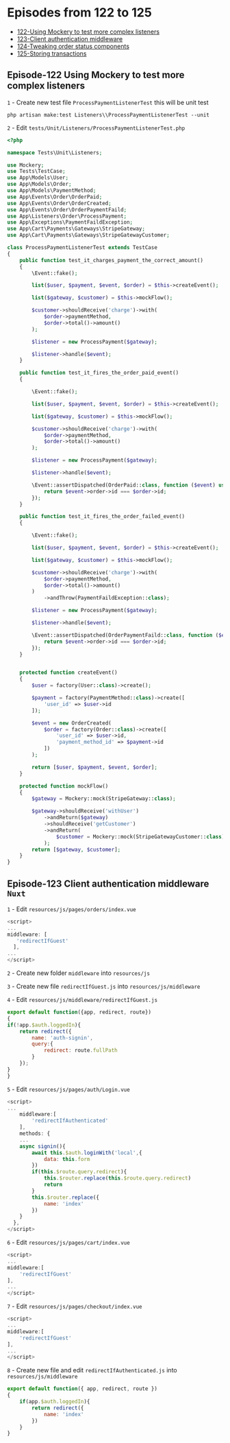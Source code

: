 # Episodes from 122 to 125

- [122-Using Mockery to test more complex listeners](#section-1)
- [123-Client authentication middleware](#section-2)
- [124-Tweaking order status components](#section-3)
- [125-Storing transactions](#section-4)

<a name="section-1"></a>

## Episode-122 Using Mockery to test more complex listeners

`1` - Create new test file `ProcessPaymentListenerTest` this will be unit test

```command
php artisan make:test Listeners\\ProcessPaymentListenerTest --unit
```

`2` - Edit `tests/Unit/Listeners/ProcessPaymentListenerTest.php`

```php
<?php

namespace Tests\Unit\Listeners;

use Mockery;
use Tests\TestCase;
use App\Models\User;
use App\Models\Order;
use App\Models\PaymentMethod;
use App\Events\Order\OrderPaid;
use App\Events\Order\OrderCreated;
use App\Events\Order\OrderPaymentFaild;
use App\Listeners\Order\ProcessPayment;
use App\Exceptions\PaymentFaildException;
use App\Cart\Payments\Gateways\StripeGateway;
use App\Cart\Payments\Gateways\StripeGatewayCustomer;

class ProcessPaymentListenerTest extends TestCase
{
    public function test_it_charges_payment_the_correct_amount()
    {
        \Event::fake();

        list($user, $payment, $event, $order) = $this->createEvent();

        list($gateway, $customer) = $this->mockFlow();

        $customer->shouldReceive('charge')->with(
            $order->paymentMethod,
            $order->total()->amount()
        );

        $listener = new ProcessPayment($gateway);

        $listener->handle($event);
    }

    public function test_it_fires_the_order_paid_event()
    {

        \Event::fake();

        list($user, $payment, $event, $order) = $this->createEvent();

        list($gateway, $customer) = $this->mockFlow();

        $customer->shouldReceive('charge')->with(
            $order->paymentMethod,
            $order->total()->amount()
        );

        $listener = new ProcessPayment($gateway);

        $listener->handle($event);

        \Event::assertDispatched(OrderPaid::class, function ($event) use ($order) {
            return $event->order->id === $order->id;
        });
    }

    public function test_it_fires_the_order_failed_event()
    {

        \Event::fake();

        list($user, $payment, $event, $order) = $this->createEvent();

        list($gateway, $customer) = $this->mockFlow();

        $customer->shouldReceive('charge')->with(
            $order->paymentMethod,
            $order->total()->amount()
        )
            ->andThrow(PaymentFaildException::class);

        $listener = new ProcessPayment($gateway);

        $listener->handle($event);

        \Event::assertDispatched(OrderPaymentFaild::class, function ($event) use ($order) {
            return $event->order->id === $order->id;
        });
    }


    protected function createEvent()
    {
        $user = factory(User::class)->create();

        $payment = factory(PaymentMethod::class)->create([
            'user_id' => $user->id
        ]);

        $event = new OrderCreated(
            $order = factory(Order::class)->create([
                'user_id' => $user->id,
                'payment_method_id' => $payment->id
            ])
        );

        return [$user, $payment, $event, $order];
    }

    protected function mockFlow()
    {
        $gateway = Mockery::mock(StripeGateway::class);

        $gateway->shouldReceive('withUser')
            ->andReturn($gateway)
            ->shouldReceive('getCustomer')
            ->andReturn(
                $customer = Mockery::mock(StripeGatewayCustomer::class)
            );
        return [$gateway, $customer];
    }
}
```

<a name="section-2"></a>

## Episode-123 Client authentication middleware `Nuxt`

`1` - Edit `resources/js/pages/orders/index.vue`

```js
<script>
...
middleware: [
   'redirectIfGuest'
  ],
...
</script>
```

`2` - Create new folder `middleware` into `resources/js`

`3` - Create new file `redirectIfGuest.js` into `resources/js/middleware`

`4` - Edit `resources/js/middleware/redirectIfGuest.js`

```js
export default function({app, redirect, route})
{
if(!app.$auth.loggedIn){
    return redirect({
        name: 'auth-signin',
        query:{
            redirect: route.fullPath
        }
    });
}
}
```

`5` - Edit `resources/js/pages/auth/Login.vue`

```js
<script>
...
    middleware:[
        'redirectIfAuthenticated'
    ],
    methods: {
    ...
    async signin(){
        await this.$auth.loginWith('local',{
            data: this.form
        })
        if(this.$route.query.redirect){
            this.$router.replace(this.$route.query.redirect)
            return
        }
        this.$router.replace({
            name: 'index'
        })
    }
  },
</script>
```

`6` - Edit `resources/js/pages/cart/index.vue`

```js
<script>
...
middleware:[
    'redirectIfGuest'
],
...
</script>
```

`7` - Edit `resources/js/pages/checkout/index.vue`

```js
<script>
...
middleware:[
    'redirectIfGuest'
],
...
</script>
```

`8` - Create new file and edit `redirectIfAuthenticated.js` into `resources/js/middleware`

```js
export default function({ app, redirect, route })
{
    if(app.$auth.loggedIn){
        return redirect({
            name: 'index'
        })
    }
}
```
